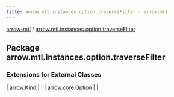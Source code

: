 ```yaml
---
title: arrow.mtl.instances.option.traverseFilter - arrow-mtl
---
```


[arrow-mtl](../index.html) / [arrow.mtl.instances.option.traverseFilter](./index.html)

## Package arrow.mtl.instances.option.traverseFilter

### Extensions for External Classes

| [arrow.Kind](arrow.-kind/index.html) |  |
| [arrow.core.Option](arrow.core.-option/index.html) |  |

